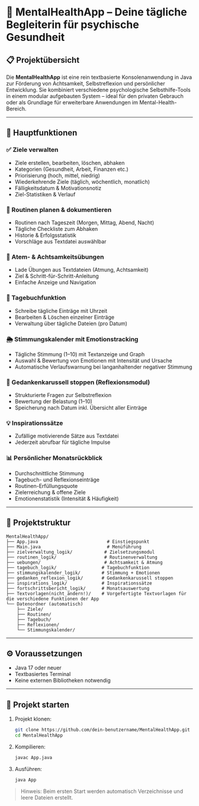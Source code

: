 # 🧠 MentalHealthApp – Deine tägliche Begleiterin für psychische Gesundheit

## 📋 Projektübersicht

Die **MentalHealthApp** ist eine rein textbasierte Konsolenanwendung in Java zur Förderung von Achtsamkeit, Selbstreflexion und persönlicher Entwicklung. Sie kombiniert verschiedene psychologische Selbsthilfe-Tools in einem modular aufgebauten System – ideal für den privaten Gebrauch oder als Grundlage für erweiterbare Anwendungen im Mental-Health-Bereich.

---

## 🌟 Hauptfunktionen

### ✅ Ziele verwalten
- Ziele erstellen, bearbeiten, löschen, abhaken
- Kategorien (Gesundheit, Arbeit, Finanzen etc.)
- Priorisierung (hoch, mittel, niedrig)
- Wiederkehrende Ziele (täglich, wöchentlich, monatlich)
- Fälligkeitsdatum & Motivationsnotiz
- Ziel-Statistiken & Verlauf

### 📅 Routinen planen & dokumentieren
- Routinen nach Tageszeit (Morgen, Mittag, Abend, Nacht)
- Tägliche Checkliste zum Abhaken
- Historie & Erfolgsstatistik
- Vorschläge aus Textdatei auswählbar

### 🧘 Atem- & Achtsamkeitsübungen
- Lade Übungen aus Textdateien (Atmung, Achtsamkeit)
- Ziel & Schritt-für-Schritt-Anleitung
- Einfache Anzeige und Navigation

### 📓 Tagebuchfunktion
- Schreibe tägliche Einträge mit Uhrzeit
- Bearbeiten & Löschen einzelner Einträge
- Verwaltung über tägliche Dateien (pro Datum)

### 🌦 Stimmungskalender mit Emotionstracking
- Tägliche Stimmung (1–10) mit Textanzeige und Graph
- Auswahl & Bewertung von Emotionen mit Intensität und Ursache
- Automatische Verlaufswarnung bei langanhaltender negativer Stimmung

### 🔁 Gedankenkarussell stoppen (Reflexionsmodul)
- Strukturierte Fragen zur Selbstreflexion
- Bewertung der Belastung (1–10)
- Speicherung nach Datum inkl. Übersicht aller Einträge

### 💡 Inspirationssätze
- Zufällige motivierende Sätze aus Textdatei
- Jederzeit abrufbar für tägliche Impulse

### 📊 Persönlicher Monatsrückblick
- Durchschnittliche Stimmung
- Tagebuch- und Reflexionseinträge
- Routinen-Erfüllungsquote
- Zielerreichung & offene Ziele
- Emotionenstatistik (Intensität & Häufigkeit)

---

## 🧱 Projektstruktur

```
MentalHealthApp/
├── App.java                          # Einstiegspunkt
├── Main.java                         # Menüführung
├── zielverwaltung_logik/            # Zielsetzungsmodul
├── routinen_logik/                  # Routinenverwaltung
├── uebungen/                        # Achtsamkeit & Atmung
├── tagebuch_logik/                 # Tagebuchfunktion
├── stimmungskalender_logik/        # Stimmung + Emotionen
├── gedanken_reflexion_logik/       # Gedankenkarussell stoppen
├── inspirations_logik/             # Inspirationssätze
├── fortschrittsbericht_logik/      # Monatsauswertung
├── Textvorlagen(nicht_ändern!)/    # Vorgefertigte Textvorlagen für die verschiedene Funktionen der App
└── Datenordner (automatisch)
    ├── Ziele/
    ├── Routinen/
    ├── Tagebuch/
    ├── Reflexionen/
    └── Stimmungskalender/
```

---

## ⚙️ Voraussetzungen

- Java 17 oder neuer
- Textbasiertes Terminal
- Keine externen Bibliotheken notwendig

---

## 🚀 Projekt starten

1. Projekt klonen:
   ```bash
   git clone https://github.com/dein-benutzername/MentalHealthApp.git
   cd MentalHealthApp
   ```

2. Kompilieren:
   ```bash
   javac App.java
   ```

3. Ausführen:
   ```bash
   java App
   ```

> Hinweis: Beim ersten Start werden automatisch Verzeichnisse und leere Dateien erstellt.

